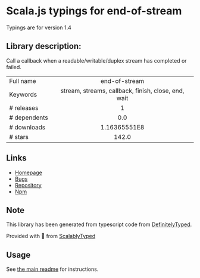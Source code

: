 
# Scala.js typings for end-of-stream

Typings are for version 1.4

## Library description:
Call a callback when a readable/writable/duplex stream has completed or failed.

|                    |                 |
| ------------------ | :-------------: |
| Full name          | end-of-stream |
| Keywords           | stream, streams, callback, finish, close, end, wait |
| # releases         | 1 |
| # dependents       | 0.0 |
| # downloads        | 1.16365551E8 |
| # stars            | 142.0 |

## Links
- [Homepage](https://github.com/mafintosh/end-of-stream)
- [Bugs](https://github.com/mafintosh/end-of-stream/issues)
- [Repository](https://github.com/mafintosh/end-of-stream)
- [Npm](https://www.npmjs.com/package/end-of-stream)
    


## Note
This library has been generated from typescript code from [DefinitelyTyped](https://definitelytyped.org).

Provided with :purple_heart: from [ScalablyTyped](https://github.com/oyvindberg/ScalablyTyped)

## Usage
See [the main readme](../../readme.md) for instructions.


